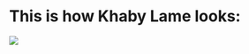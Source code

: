 # This is how Khaby Lame looks:

![](https://assets.goal.com/v3/assets/bltcc7a7ffd2fbf71f5/blt0c44f2b58a138fc8/62208d95218f487d03c966cf/Khaby_Lame_TikTok.jpg?auto=webp&format=pjpg&width=3840&quality=60)

